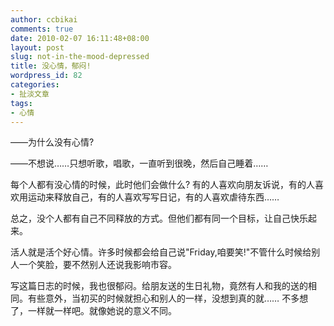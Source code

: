 ```yaml
---
author: ccbikai
comments: true
date: 2010-02-07 16:11:48+08:00
layout: post
slug: not-in-the-mood-depressed
title: 没心情，郁闷!
wordpress_id: 82
categories:
- 扯淡文章
tags:
- 心情
---
```




――为什么没有心情?

――不想说……只想听歌，唱歌，一直听到很晚，然后自己睡着……<!-- more -->

每个人都有没心情的时候，此时他们会做什么? 有的人喜欢向朋友诉说，有的人喜欢用运动来释放自己，有的人喜欢写写日记，有的人喜欢虐待东西……

总之，没个人都有自己不同释放的方式。但他们都有同一个目标，让自己快乐起来。

活人就是活个好心情。许多时候都会给自己说"Friday,咱要笑!"不管什么时候给别人一个笑脸，要不然别人还说我影响市容。

写这篇日志的时候，我也很郁闷。给朋友送的生日礼物，竟然有人和我的送的相同。有些意外，当初买的时候就担心和别人的一样，没想到真的就…… 不多想了，一样就一样吧。就像她说的意义不同。


